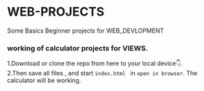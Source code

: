 # WEB-PROJECTS
Some Basics Beginner projects for WEB_DEVLOPMENT
### working of calculator projects for VIEWS.
1.Download or clone the repo from here to your local device:point_down:.<br/>
2.Then save all files , and start `index.html ` in `open in browser`. The calculator will be working.
